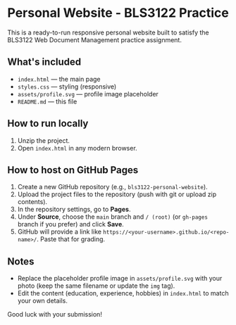 # Personal Website - BLS3122 Practice

This is a ready-to-run responsive personal website built to satisfy the BLS3122 Web Document Management practice assignment.

## What's included
- `index.html` — the main page
- `styles.css` — styling (responsive)
- `assets/profile.svg` — profile image placeholder
- `README.md` — this file

## How to run locally
1. Unzip the project.
2. Open `index.html` in any modern browser.

## How to host on GitHub Pages
1. Create a new GitHub repository (e.g., `bls3122-personal-website`).
2. Upload the project files to the repository (push with git or upload zip contents).
3. In the repository settings, go to **Pages**.
4. Under **Source**, choose the `main` branch and `/ (root)` (or `gh-pages` branch if you prefer) and click **Save**.
5. GitHub will provide a link like `https://<your-username>.github.io/<repo-name>/`. Paste that for grading.

## Notes
- Replace the placeholder profile image in `assets/profile.svg` with your photo (keep the same filename or update the `img` tag).
- Edit the content (education, experience, hobbies) in `index.html` to match your own details.

Good luck with your submission!
